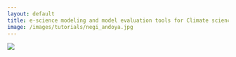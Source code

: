 ```yaml
---
layout: default
title: e-science modeling and model evaluation tools for Climate science at high latitudes 
image: /images/tutorials/negi_andoya.jpg
---
```


<a href="https://nordicesmhub.github.io/NEGI-Andoya-2018"><img src="https://nordicesmhub.github.io/NEGI-Andoya-2018/fig/NEGI2018.png"></a>
